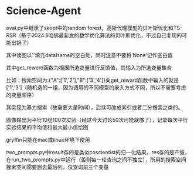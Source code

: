 # Science-Agent

eval.py中继承了skopt中的random forest，高斯代理模型的贝叶斯优化和TS-RSR（基于2024.5哈佛最新发的数学优化算法的贝叶斯优化，不过自己复现的可能出锅了）

其中读图以''填充dataframe的空白处，同时注意不要将‘None’记作空白值


其中get_reward函数为根据所选变量进行反馈值，其输入为所选变量集合


比如：搜索空间为:{"A":['1','2'],"B":['3','4']}向get_reward函数中输入的就是['1','3']（随机选的一组，因为调用的不同模型的录入方式不同，所以不需要考虑的变量顺序）


其实现为暴力搜索（故需要大量时间），后续可改成索引或者二分搜索之类的。


图像输出为平行10组100次实验（经过今天讨论50次可能就够了），记录每次平行实验结果的平均值和最大最小值绘图


gryffin只能在mac或linux环境下使用


two_prompts.py中result存的是类似coscientist的归一化结果，res存的是产量，在run_two_prompts.py中运行（否则每一轮查询之间不独立），所用的搜索空间搜索空间需要删去最后列，仅查询前三个变量
